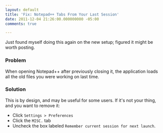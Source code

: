 ```yaml
---
layout: default
title: 'Fix: Notepad++ Tabs From Your Last Session'
date: 2011-12-04 21:26:00.000000000 -05:00
comments: true

---
```

Just found myself doing this again on the new setup; figured it might be worth posting.

### Problem
When opening Notepad++ after previously closing it, the application loads all the old files you were working on last time.

### Solution
This is by design, and may be useful for some users. If it's not your thing, and you want to remove it:

* Click `Settings > Preferences`
* Click the `MISC.` tab
* Uncheck the box labeled `Remember current session for next launch`.
